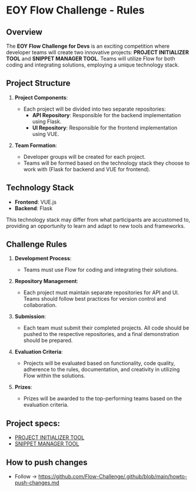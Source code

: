 # EOY Flow Challenge - Rules

## Overview

The **EOY Flow Challenge for Devs** is an exciting competition where developer teams will create two innovative projects: **PROJECT INITIALIZER TOOL** and **SNIPPET MANAGER TOOL**. Teams will utilize Flow for both coding and integrating solutions, employing a unique technology stack.

## Project Structure

1. **Project Components**:
   - Each project will be divided into two separate repositories:
     - **API Repository**: Responsible for the backend implementation using Flask.
     - **UI Repository**: Responsible for the frontend implementation using VUE.

2. **Team Formation**:
   - Developer groups will be created for each project.
   - Teams will be formed based on the technology stack they choose to work with (Flask for backend and VUE for frontend).

## Technology Stack

- **Frontend**: VUE.js
- **Backend**: Flask

This technology stack may differ from what participants are accustomed to, providing an opportunity to learn and adapt to new tools and frameworks.

## Challenge Rules

1. **Development Process**:
   - Teams must use Flow for coding and integrating their solutions.

2. **Repository Management**:
   - Each project must maintain separate repositories for API and UI. Teams should follow best practices for version control and collaboration.

3. **Submission**:
   - Each team must submit their completed projects. All code should be pushed to the respective repositories, and a final demonstration should be prepared.

4. **Evaluation Criteria**:
   - Projects will be evaluated based on functionality, code quality, adherence to the rules, documentation, and creativity in utilizing Flow within the solutions.

5. **Prizes**:
   - Prizes will be awarded to the top-performing teams based on the evaluation criteria.



## Project specs:
- [PROJECT INITIALIZER TOOL](https://github.com/Flow-Challenge/.github/blob/main/initializr-tool.md)
- [SNIPPET MANAGER TOOL](https://github.com/Flow-Challenge/.github/blob/main/snippet-manager.md)


## How to push changes 
- Follow -> https://github.com/Flow-Challenge/.github/blob/main/howto-push-changes.md

